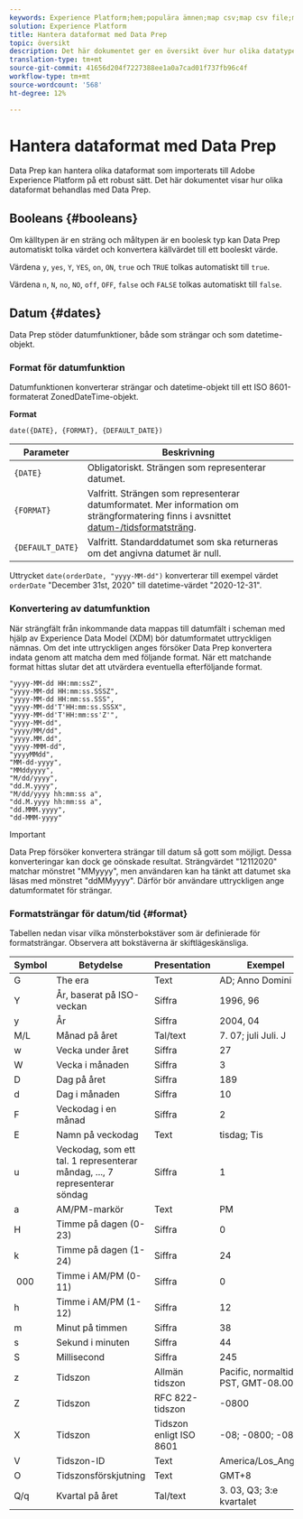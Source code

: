 ```yaml
---
keywords: Experience Platform;hem;populära ämnen;map csv;map csv file;map csv file to xdm;map csv to xdm;ui guide;mapper;mappning;data prep;data preparing;preparing data;
solution: Experience Platform
title: Hantera dataformat med Data Prep
topic: översikt
description: Det här dokumentet ger en översikt över hur olika datatyper hanteras i Data Prep.
translation-type: tm+mt
source-git-commit: 41656d204f7227388ee1a0a7cad01f737fb96c4f
workflow-type: tm+mt
source-wordcount: '568'
ht-degree: 12%

---
```



# Hantera dataformat med Data Prep

Data Prep kan hantera olika dataformat som importerats till Adobe Experience Platform på ett robust sätt. Det här dokumentet visar hur olika dataformat behandlas med Data Prep.

## Booleans {#booleans}

Om källtypen är en sträng och måltypen är en boolesk typ kan Data Prep automatiskt tolka värdet och konvertera källvärdet till ett booleskt värde.

Värdena `y`, `yes`, `Y`, `YES`, `on`, `ON`, `true` och `TRUE` tolkas automatiskt till `true`.

Värdena `n`, `N`, `no`, `NO`, `off`, `OFF`, `false` och `FALSE` tolkas automatiskt till `false`.

## Datum {#dates}

Data Prep stöder datumfunktioner, både som strängar och som datetime-objekt.

### Format för datumfunktion

Datumfunktionen konverterar strängar och datetime-objekt till ett ISO 8601-formaterat ZonedDateTime-objekt.

**Format**

```http
date({DATE}, {FORMAT}, {DEFAULT_DATE})
```

| Parameter | Beskrivning |
| --------- | ----------- |
| `{DATE}` | Obligatoriskt. Strängen som representerar datumet. |
| `{FORMAT}` | Valfritt. Strängen som representerar datumformatet. Mer information om strängformatering finns i avsnittet [datum-/tidsformatsträng](#format). |
| `{DEFAULT_DATE}` | Valfritt. Standarddatumet som ska returneras om det angivna datumet är null. |

Uttrycket `date(orderDate, "yyyy-MM-dd")` konverterar till exempel värdet `orderDate` &quot;December 31st, 2020&quot; till datetime-värdet &quot;2020-12-31&quot;.

### Konvertering av datumfunktion

När strängfält från inkommande data mappas till datumfält i scheman med hjälp av Experience Data Model (XDM) bör datumformatet uttryckligen nämnas. Om det inte uttryckligen anges försöker Data Prep konvertera indata genom att matcha dem med följande format. När ett matchande format hittas slutar det att utvärdera eventuella efterföljande format.

```console
"yyyy-MM-dd HH:mm:ssZ",
"yyyy-MM-dd HH:mm:ss.SSSZ",
"yyyy-MM-dd HH:mm:ss.SSS",
"yyyy-MM-dd'T'HH:mm:ss.SSSX",
"yyyy-MM-dd'T'HH:mm:ss'Z'",
"yyyy-MM-dd",
"yyyy/MM/dd",
"yyyy.MM.dd",
"yyyy-MMM-dd",
"yyyyMMdd",
"MM-dd-yyyy",
"MMddyyyy",
"M/dd/yyyy",
"dd.M.yyyy",
"M/dd/yyyy hh:mm:ss a",
"dd.M.yyyy hh:mm:ss a",
"dd.MMM.yyyy",
"dd-MMM-yyyy"
```

>[!IMPORTANT]
>
> Data Prep försöker konvertera strängar till datum så gott som möjligt. Dessa konverteringar kan dock ge oönskade resultat. Strängvärdet &quot;12112020&quot; matchar mönstret &quot;MMyyyy&quot;, men användaren kan ha tänkt att datumet ska läsas med mönstret &quot;ddMMyyyy&quot;. Därför bör användare uttryckligen ange datumformatet för strängar.

### Formatsträngar för datum/tid {#format}

Tabellen nedan visar vilka mönsterbokstäver som är definierade för formatsträngar. Observera att bokstäverna är skiftlägeskänsliga.

| Symbol | Betydelse | Presentation | Exempel |
| ------ | ------- | ------------ | ------- |
| G | The era | Text | AD; Anno Domini A |
| Y | År, baserat på ISO-veckan | Siffra | 1996, 96 |
| y | År | Siffra | 2004, 04 |
| M/L | Månad på året | Tal/text | 7. 07; juli Juli. J |
| w | Vecka under året | Siffra | 27 |
| W | Vecka i månaden | Siffra | 3 |
| D | Dag på året | Siffra | 189 |
| d | Dag i månaden | Siffra | 10 |
| F | Veckodag i en månad | Siffra | 2 |
| E | Namn på veckodag | Text | tisdag; Tis |
| u | Veckodag, som ett tal. 1 representerar måndag, ..., 7 representerar söndag | Siffra | 1 |
| a | AM/PM-markör | Text | PM |
| H | Timme på dagen (0-23) | Siffra | 0 |
| k | Timme på dagen (1-24) | Siffra | 24 |
|  000 | Timme i AM/PM (0-11) | Siffra | 0 |
| h | Timme i AM/PM (1-12) | Siffra | 12 |
| m | Minut på timmen | Siffra | 38 |
| s | Sekund i minuten | Siffra | 44 |
| S | Millisecond | Siffra | 245 |
| z | Tidszon | Allmän tidszon | Pacific, normaltid; PST, GMT-08.00 |
| Z | Tidszon | RFC 822-tidszon | -0800 |
| X | Tidszon | Tidszon enligt ISO 8601 | -08; -0800; -08:00 |
| V | Tidszon-ID | Text | America/Los_Angeles |
| O | Tidszonsförskjutning | Text | GMT+8 |
| Q/q | Kvartal på året | Tal/text | 3. 03, Q3; 3:e kvartalet |
